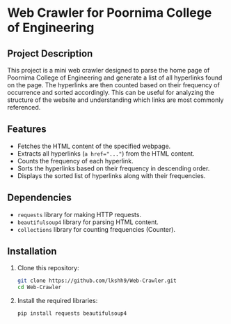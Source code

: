 # Web Crawler for Poornima College of Engineering

## Project Description

This project is a mini web crawler designed to parse the home page of Poornima College of Engineering and generate a list of all hyperlinks found on the page. The hyperlinks are then counted based on their frequency of occurrence and sorted accordingly. This can be useful for analyzing the structure of the website and understanding which links are most commonly referenced.

## Features

- Fetches the HTML content of the specified webpage.
- Extracts all hyperlinks (`a href="..."`) from the HTML content.
- Counts the frequency of each hyperlink.
- Sorts the hyperlinks based on their frequency in descending order.
- Displays the sorted list of hyperlinks along with their frequencies.

## Dependencies

- `requests` library for making HTTP requests.
- `beautifulsoup4` library for parsing HTML content.
- `collections` library for counting frequencies (Counter).

## Installation

1. Clone this repository:
    ```bash
    git clone https://github.com/lkshh9/Web-Crawler.git
    cd Web-Crawler
    ```

2. Install the required libraries:
    ```bash
    pip install requests beautifulsoup4
    ```


